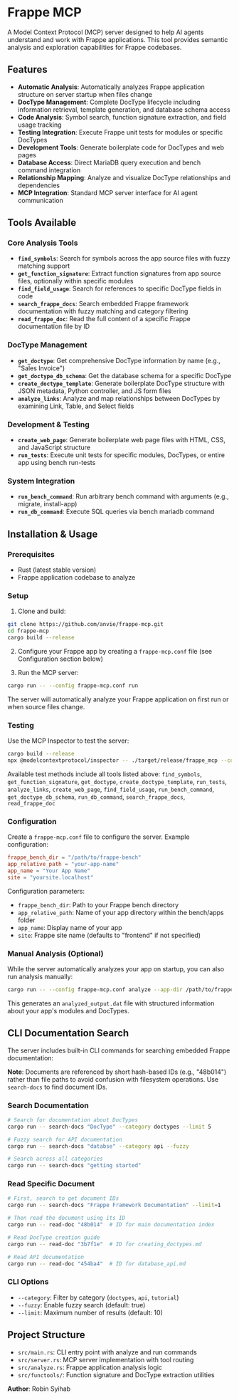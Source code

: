 # Frappe MCP

A Model Context Protocol (MCP) server designed to help AI agents understand and work with Frappe applications. This tool provides semantic analysis and exploration capabilities for Frappe codebases.

## Features

- **Automatic Analysis**: Automatically analyzes Frappe application structure on server startup when files change
- **DocType Management**: Complete DocType lifecycle including information retrieval, template generation, and database schema access
- **Code Analysis**: Symbol search, function signature extraction, and field usage tracking
- **Testing Integration**: Execute Frappe unit tests for modules or specific DocTypes
- **Development Tools**: Generate boilerplate code for DocTypes and web pages
- **Database Access**: Direct MariaDB query execution and bench command integration
- **Relationship Mapping**: Analyze and visualize DocType relationships and dependencies
- **MCP Integration**: Standard MCP server interface for AI agent communication

## Tools Available

### Core Analysis Tools

- **`find_symbols`**: Search for symbols across the app source files with fuzzy matching support
- **`get_function_signature`**: Extract function signatures from app source files, optionally within specific modules
- **`find_field_usage`**: Search for references to specific DocType fields in code
- **`search_frappe_docs`**: Search embedded Frappe framework documentation with fuzzy matching and category filtering
- **`read_frappe_doc`**: Read the full content of a specific Frappe documentation file by ID

### DocType Management

- **`get_doctype`**: Get comprehensive DocType information by name (e.g., "Sales Invoice")
- **`get_doctype_db_schema`**: Get the database schema for a specific DocType
- **`create_doctype_template`**: Generate boilerplate DocType structure with JSON metadata, Python controller, and JS form files
- **`analyze_links`**: Analyze and map relationships between DocTypes by examining Link, Table, and Select fields

### Development & Testing

- **`create_web_page`**: Generate boilerplate web page files with HTML, CSS, and JavaScript structure
- **`run_tests`**: Execute unit tests for specific modules, DocTypes, or entire app using bench run-tests

### System Integration

- **`run_bench_command`**: Run arbitrary bench command with arguments (e.g., migrate, install-app)
- **`run_db_command`**: Execute SQL queries via bench mariadb command

## Installation & Usage

### Prerequisites

- Rust (latest stable version)
- Frappe application codebase to analyze

### Setup

1. Clone and build:

```bash
git clone https://github.com/anvie/frappe-mcp.git
cd frappe-mcp
cargo build --release
```

2. Configure your Frappe app by creating a `frappe-mcp.conf` file (see Configuration section below)

3. Run the MCP server:

```bash
cargo run -- --config frappe-mcp.conf run
```

The server will automatically analyze your Frappe application on first run or when source files change.

### Testing

Use the MCP Inspector to test the server:

```bash
cargo build --release
npx @modelcontextprotocol/inspector -- ./target/release/frappe_mcp --config frappe-mcp.conf run
```

Available test methods include all tools listed above: `find_symbols`, `get_function_signature`, `get_doctype`, `create_doctype_template`, `run_tests`, `analyze_links`, `create_web_page`, `find_field_usage`, `run_bench_command`, `get_doctype_db_schema`, `run_db_command`, `search_frappe_docs`, `read_frappe_doc`

### Configuration

Create a `frappe-mcp.conf` file to configure the server. Example configuration:

```toml
frappe_bench_dir = "/path/to/frappe-bench"
app_relative_path = "your-app-name"
app_name = "Your App Name"
site = "yoursite.localhost"
```

Configuration parameters:

- `frappe_bench_dir`: Path to your Frappe bench directory
- `app_relative_path`: Name of your app directory within the bench/apps folder
- `app_name`: Display name of your app
- `site`: Frappe site name (defaults to "frontend" if not specified)

### Manual Analysis (Optional)

While the server automatically analyzes your app on startup, you can also run analysis manually:

```bash
cargo run -- --config frappe-mcp.conf analyze --app-dir /path/to/frappe-bench/apps/your-app
```

This generates an `analyzed_output.dat` file with structured information about your app's modules and DocTypes.

## CLI Documentation Search

The server includes built-in CLI commands for searching embedded Frappe documentation:

**Note**: Documents are referenced by short hash-based IDs (e.g., "48b014") rather than file paths to avoid confusion with filesystem operations. Use `search-docs` to find document IDs.

### Search Documentation
```bash
# Search for documentation about DocTypes
cargo run -- search-docs "DocType" --category doctypes --limit 5

# Fuzzy search for API documentation
cargo run -- search-docs "databse" --category api --fuzzy

# Search across all categories
cargo run -- search-docs "getting started"
```

### Read Specific Document
```bash
# First, search to get document IDs
cargo run -- search-docs "Frappe Framework Documentation" --limit=1

# Then read the document using its ID
cargo run -- read-doc "48b014"  # ID for main documentation index

# Read DocType creation guide
cargo run -- read-doc "3b7f1e"  # ID for creating_doctypes.md

# Read API documentation  
cargo run -- read-doc "454ba4"  # ID for database_api.md
```

### CLI Options
- `--category`: Filter by category (`doctypes`, `api`, `tutorial`)
- `--fuzzy`: Enable fuzzy search (default: true)
- `--limit`: Maximum number of results (default: 10)

## Project Structure

- `src/main.rs`: CLI entry point with analyze and run commands
- `src/server.rs`: MCP server implementation with tool routing
- `src/analyze.rs`: Frappe application analysis logic
- `src/functools/`: Function signature and DocType extraction utilities

**Author**: Robin Syihab
